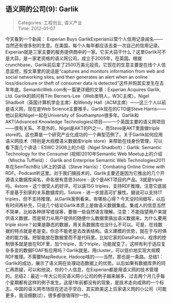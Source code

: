 语义网的公司(9): Garlik
---
    
> Categories: 工程创业, 语义产业  
> Time: 2012-01-07
    
今天看到一个新闻： Experian Buys GarlikExperian以管个人信用记录闻名——当然还有很多别的生意。在美国，每个人每年都应该去查一次自己的信用记录。Experian就是三家主要的服务提供商中的一家。它买大蒜干什么？这里Garlik可不是大蒜，是一家老资格的语义网公司，成立于2005年，在英国。根据crunchbase，Garlik前后拿了2500万美元投资。它现在的生意主要是在线个人信息监控，按文章里的说话是“captures and monitors information from web and social networking sites, and then generates an alert when an online loss/disclosure or theft of consumer data is detected”这件并购其实发生在去年年底，SemanticWeb.com有一篇更详细的文章：Experian Acquires Garlik, Ltd.     Garlik的顾问有Tim Berners-Lee（Web发明人，W3C主席），Nigel Shadbolt（英国计算机学会主席）和Wendy Hall（ACM主席）——这三个人以前是语义网，现在是Web Science主要推手。Garlik现在的CTO是Steve Harris——他以前和Nigel一起在University of Southampton很多年。Garlik和AKT(Advanced Knowledge Technologies)项目——一个英国主要的语义网项目——很有关系。不意外的，Nigel是AKT的PI之一，而Steve是AKT里面做triple store的。这也算是一个研究产业化成功的一个典型范例了。关于Garlik如何应用语义网技术（特别是大规模语义数据库triple store）来帮助在线身份管理，可以看下面几个讲话：ESWC 2008上的介绍（Nigel Shadbolt）：Garlik: Semantic Technology for the Consumer (视频)2010年Semantic Web Meetup上的介绍（Mischa Tuffield）： Garlik and Enterprise Semantic Web Technologies2011年在SemTechBiz UK上的讲话（Steve Harris）：Combating Online Crime with RDF。Podcast听这里。对于我们搞技术的，Garlik主要还是因为它推出的几个开源语义数据库闻名，命名很有意思3store - 这个是AKT项目的产品。3就是triple吗。4store - 这个很受人的好评。可以装15G triples，支持RDF推理。注意它底层不是基于别家的关系数据库的。5store - 进一步提高可扩展性。据说可以支持1T triples，但不支持推理。从Garlik案例看来，有哪些心得？今天没时间细写，以后有时间再补充，只说几个结论Garlik本质上是做语义数据集成。集成人的信息当然不简单，比如各种拼写错误等，要做一些自然语言理解。注意：不能指望用户来提供语义数据，而是努力从用户提供的随便什么数据里搞出语义数据来。为什么要用triple store？如果是静态的数据，用关系数据库也没什么不可以。可是，在线数据的特点就是老是变。你总不能老是去改表结构。语义建模的优势，就在于与时俱进的能力强。把智能放在数据里而不是代码里。比如它家的DataPatrol，程序的控制很多就是放在RDF里，加个triple，去个triple，功能就变了。这样有利于适应复杂多变的数据FOAF有应用吗？Garlik就是。用cluster，可以低价地实现大规模RDF推理。不需要MapReduce, Hadoop啥的——当然，那也是一条路。总结1：Garlik的成功，展示了语义网在处理动态数据上的优势。以后如果有数据库界的同仁再质疑，可以和他说，你的个人信息，在Experian都是用语义网的技术管理的。总结2：最近一年大公司买语义网小公司的例子越来越多，过去两个月几乎每个星期都有这样的例子发生。这是1年前都没有的现象，是技术走向成熟的一个标志。中国的语义网市场现在还近乎空白，其实欧美这上百家语义网的小公司（可能更多，我没细数过），很多都很值得抄一抄。     
    